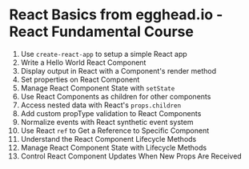 # React Basics from egghead.io - React Fundamental Course

1. Use `create-react-app` to setup a simple React app
2. Write a Hello World React Component
3. Display output in React with a Component's render method
4. Set properties on React Component
5. Manage React Component State with `setState`
6. Use React Components as children for other components
7. Access nested data with React's `props.children`
8. Add custom propType validation to React Components
9. Normalize events with React synthetic event system
10. Use React `ref` to Get a Reference to Specific Component
11. Understand the React Component Lifecycle Methods
12. Manage React Component State with Lifecycle Methods
13. Control React Component Updates When New Props Are Received
